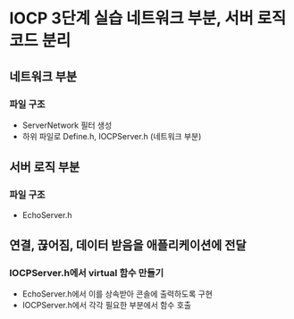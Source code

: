# IOCP 3단계 실습 네트워크 부분, 서버 로직 코드 분리
## 네트워크 부분
### 파일 구조
 * ServerNetwork 필터 생성
 * 하위 파일로 Define.h, IOCPServer.h (네트워크 부분)

## 서버 로직 부분
### 파일 구조
 * EchoServer.h

## 연결, 끊어짐, 데이터 받음을 애플리케이션에 전달
### IOCPServer.h에서 virtual 함수 만들기
 * EchoServer.h에서 이를 상속받아 콘솔에 출력하도록 구현
 * IOCPServer.h에서 각각 필요한 부분에서 함수 호출
